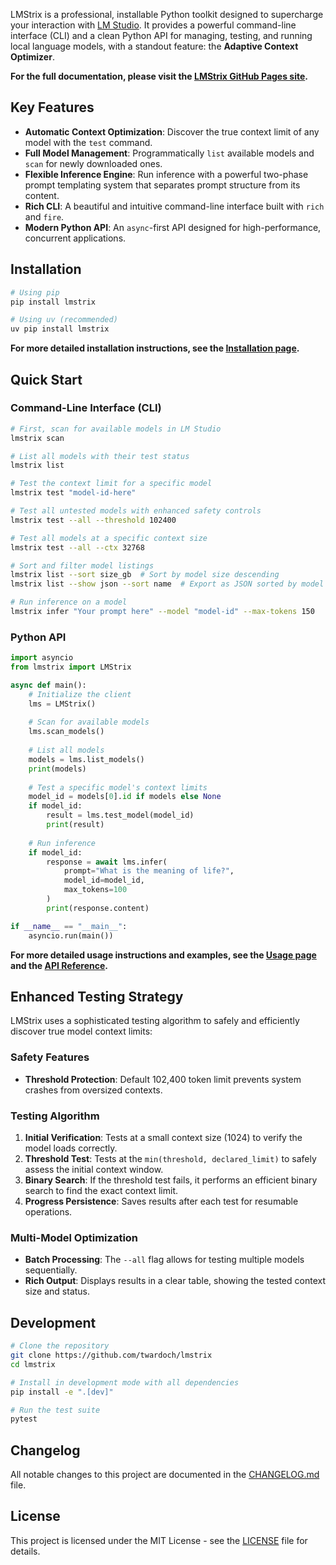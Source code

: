 LMStrix is a professional, installable Python toolkit designed to supercharge your interaction with [LM Studio](https://lmstudio.ai/). It provides a powerful command-line interface (CLI) and a clean Python API for managing, testing, and running local language models, with a standout feature: the **Adaptive Context Optimizer**.

**For the full documentation, please visit the [LMStrix GitHub Pages site](https://twardoch.github.io/lmstrix/).**

## Key Features

- **Automatic Context Optimization**: Discover the true context limit of any model with the `test` command.
- **Full Model Management**: Programmatically `list` available models and `scan` for newly downloaded ones.
- **Flexible Inference Engine**: Run inference with a powerful two-phase prompt templating system that separates prompt structure from its content.
- **Rich CLI**: A beautiful and intuitive command-line interface built with `rich` and `fire`.
- **Modern Python API**: An `async`-first API designed for high-performance, concurrent applications.

## Installation

```bash
# Using pip
pip install lmstrix

# Using uv (recommended)
uv pip install lmstrix
```

**For more detailed installation instructions, see the [Installation page](https://twardoch.github.io/lmstrix/installation/).**

## Quick Start

### Command-Line Interface (CLI)

```bash
# First, scan for available models in LM Studio
lmstrix scan

# List all models with their test status
lmstrix list

# Test the context limit for a specific model
lmstrix test "model-id-here"

# Test all untested models with enhanced safety controls
lmstrix test --all --threshold 102400

# Test all models at a specific context size
lmstrix test --all --ctx 32768

# Sort and filter model listings
lmstrix list --sort size_gb  # Sort by model size descending
lmstrix list --show json --sort name  # Export as JSON sorted by model name

# Run inference on a model
lmstrix infer "Your prompt here" --model "model-id" --max-tokens 150
```

### Python API

```python
import asyncio
from lmstrix import LMStrix

async def main():
    # Initialize the client
    lms = LMStrix()
    
    # Scan for available models
    lms.scan_models()
    
    # List all models
    models = lms.list_models()
    print(models)
    
    # Test a specific model's context limits
    model_id = models[0].id if models else None
    if model_id:
        result = lms.test_model(model_id)
        print(result)
    
    # Run inference
    if model_id:
        response = await lms.infer(
            prompt="What is the meaning of life?",
            model_id=model_id,
            max_tokens=100
        )
        print(response.content)

if __name__ == "__main__":
    asyncio.run(main())
```

**For more detailed usage instructions and examples, see the [Usage page](https://twardoch.github.io/lmstrix/usage/) and the [API Reference](https://twardoch.github.io/lmstrix/api/).**

## Enhanced Testing Strategy

LMStrix uses a sophisticated testing algorithm to safely and efficiently discover true model context limits:

### Safety Features
- **Threshold Protection**: Default 102,400 token limit prevents system crashes from oversized contexts.

### Testing Algorithm
1. **Initial Verification**: Tests at a small context size (1024) to verify the model loads correctly.
2. **Threshold Test**: Tests at the `min(threshold, declared_limit)` to safely assess the initial context window.
3. **Binary Search**: If the threshold test fails, it performs an efficient binary search to find the exact context limit.
4. **Progress Persistence**: Saves results after each test for resumable operations.

### Multi-Model Optimization
- **Batch Processing**: The `--all` flag allows for testing multiple models sequentially.
- **Rich Output**: Displays results in a clear table, showing the tested context size and status.

## Development

```bash
# Clone the repository
git clone https://github.com/twardoch/lmstrix
cd lmstrix

# Install in development mode with all dependencies
pip install -e ".[dev]"

# Run the test suite
pytest
```

## Changelog

All notable changes to this project are documented in the [CHANGELOG.md](https://twardoch.github.io/lmstrix/changelog) file.

## License

This project is licensed under the MIT License - see the [LICENSE](LICENSE) file for details.
